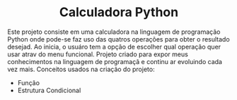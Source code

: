 <h1 align="center"> Calculadora Python</h1>

Este projeto consiste em uma calculadora na linguagem de programação Python onde pode-se faz uso das quatros operações para obter o resultado desejad. Ao inicia, o usuáro tem a opção de escolher qual operação quer usar atrav do menu funcional.
Projeto criado para expor meus conhecimentos na linguagem de programaçã e continu ar evoluindo cada vez mais. Conceitos usados na criação do projeto:
- Função
- Estrutura Condicional
